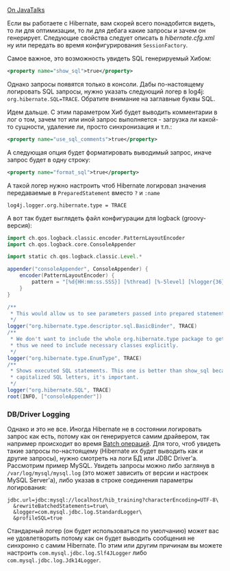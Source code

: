 [On JavaTalks](http://articles.javatalks.ru/articles/5)

Если вы работаете с Hibernate, вам скорей всего понадобится видеть, то ли для оптимизации, то ли для дебага какие запросы и зачем он генерирует. Следующие свойства следует описать в _hibernate.cfg.xml_ ну или передать во время конфигурирования `SessionFactory`. 

Самое важное, это возможность увидеть SQL генерируемый Хибом: 
```xml
<property name="show_sql">true</property>
``` 
Однако запросы появятся только в консоли. Дабы по-настоящему логировать SQL запросы, нужно указать следующий логер в log4j: `org.hibernate.SQL=TRACE`. Обратите внимание на заглавные буквы SQL.

Идем дальше. С этим параметром Хиб будет выводить комментарии в лог о том, зачем тот или иной запрос выполняется - загрузка ли какой-то сущности, удаление ли, просто синхронизация и т.п.:
```xml
<property name="use_sql_comments">true</property>
```

А следующая опция будет форматировать выводимый запрос, иначе запрос будет в одну строку:
```xml
<property name="format_sql">true</property>
```

А такой логер нужно настроить чтоб Hibernate логировал значения передаваемые в `PreparedStatement` вместо `?` и `:name`
```properties 
log4j.logger.org.hibernate.type = TRACE
```
А вот так будет выглядеть файл конфигурации для logback (groovy-версия):
```groovy
import ch.qos.logback.classic.encoder.PatternLayoutEncoder
import ch.qos.logback.core.ConsoleAppender

import static ch.qos.logback.classic.Level.*

appender("consoleAppender", ConsoleAppender) {
    encoder(PatternLayoutEncoder) {
        pattern = "[%d{HH:mm:ss.SSS}] [%thread] [%-5level] [%logger{36}] - %msg%n"
    }
}

/**
 * This would allow us to see parameters passed into prepared statements
 */
logger("org.hibernate.type.descriptor.sql.BasicBinder", TRACE)
/**
 * We don't want to include the whole org.hibernate.type package to get rid of noise, 
 * thus we need to include necessary classes explicitly.
 */
logger("org.hibernate.type.EnumType", TRACE)
/**
 * Shows executed SQL statements. This one is better than show_sql because the latter can log only to console. Note,
 * capitalized SQL letters, it's important.
 */
logger("org.hibernate.SQL", TRACE)
root(INFO, ["consoleAppender"])
```

### DB/Driver Logging
Однако и это не все. Иногда Hibernate не в состоянии логировать запрос как есть, потому как он генерируется самим драйвером, так например происходит во время [Batch операций](http://docs.oracle.com/javase/1.3/docs/guide/jdbc/spec2/jdbc2.1.frame6.html). Для того, чтоб увидеть такие запросы по-настоящему (Hibernate их будет выводить как и другие запросы), нужно смотреть на логи БД или JDBC Driver'a. Рассмотрим пример MySQL. Увидеть запросы можно либо заглянув в `/var/log/mysql/mysql.log` (это может зависить от версии и настроек MySQL Server'a), либо указав в строке соединения параметры логирования:
```properties
jdbc.url=jdbc:mysql://localhost/hib_training?characterEncoding=UTF-8\
  &rewriteBatchedStatements=true\
  &logger=com.mysql.jdbc.log.StandardLogger\
  &profileSQL=true
```
Стандарный логер (он будет использоваться по умолчанию) может вас не удовлетворить потому как он будет выводить сообщения не синхронно с самим Hibernate. По этим или другим причинам вы можете настроить `com.mysql.jdbc.log.Slf4JLogger` либо `com.mysql.jdbc.log.Jdk14Logger`.
